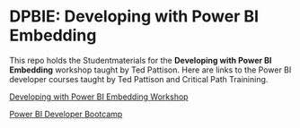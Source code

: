 # DPBIE: Developing with Power BI Embedding
This repo holds the Studentmaterials for the **Developing with Power BI Embedding** workshop taught by Ted Pattison. Here are links to the Power BI developer courses taught by Ted Pattison and Critical Path Trainining.

[Developing with Power BI Embedding Workshop](https://www.criticalpathtraining.com/courses/power-bi/developing-power-bi-embedding/)


[Power BI Developer Bootcamp](https://www.criticalpathtraining.com/courses/power-bi/power-bi-developer-bootcamp/)



